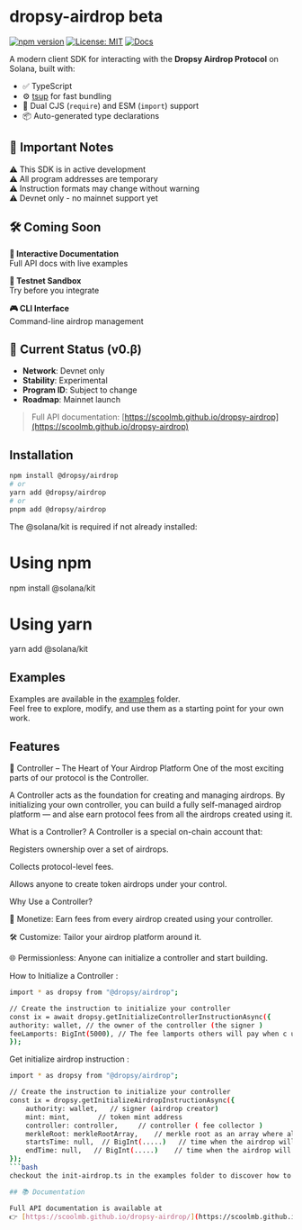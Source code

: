 # dropsy-airdrop beta

[![npm version](https://img.shields.io/npm/v/@dropsy/airdrop.svg)](https://www.npmjs.com/package/@dropsy/airdrop)
[![License: MIT](https://img.shields.io/badge/License-MIT-yellow.svg)](https://opensource.org/licenses/MIT)
[![Docs](https://img.shields.io/badge/docs-online-blue)](https://scoolmb.github.io/dropsy-airdrop/)

A modern client SDK for interacting with the **Dropsy Airdrop Protocol** on Solana, built with:

- ✅ TypeScript
- ⚙️ [tsup](https://github.com/egoist/tsup) for fast bundling
- 🔀 Dual CJS (`require`) and ESM (`import`) support
- 📦 Auto-generated type declarations

## 🚨 Important Notes

⚠️ This SDK is in active development  
⚠️ All program addresses are temporary  
⚠️ Instruction formats may change without warning  
⚠️ Devnet only - no mainnet support yet

## 🛠 Coming Soon

**📖 Interactive Documentation**  
Full API docs with live examples

**🧪 Testnet Sandbox**  
Try before you integrate

**🎮 CLI Interface**  
Command-line airdrop management

## 🔭 Current Status (v0.β)

- **Network**: Devnet only
- **Stability**: Experimental
- **Program ID**: Subject to change
- **Roadmap**: Mainnet launch

> Full API documentation: [https://scoolmb.github.io/dropsy-airdrop](https://scoolmb.github.io/dropsy-airdrop)

## Installation

```bash
npm install @dropsy/airdrop
# or
yarn add @dropsy/airdrop
# or
pnpm add @dropsy/airdrop
```

The @solana/kit is required if not already installed:

# Using npm

npm install @solana/kit

# Using yarn

yarn add @solana/kit

## Examples

Examples are available in the [examples](./examples) folder.  
Feel free to explore, modify, and use them as a starting point for your own work.

## Features

🚀 Controller – The Heart of Your Airdrop Platform
One of the most exciting parts of our protocol is the Controller.

A Controller acts as the foundation for creating and managing airdrops. By initializing your own controller, you can build a fully self-managed airdrop platform — and alse earn protocol fees from all the airdrops created using it.

What is a Controller?
A Controller is a special on-chain account that:

Registers ownership over a set of airdrops.

Collects protocol-level fees.

Allows anyone to create token airdrops under your control.

Why Use a Controller?

💸 Monetize: Earn fees from every airdrop created using your controller.

🛠️ Customize: Tailor your airdrop platform around it.

🌐 Permissionless: Anyone can initialize a controller and start building.

How to Initialize a Controller :

```bash
import * as dropsy from "@dropsy/airdrop";

// Create the instruction to initialize your controller
const ix = await dropsy.getInitializeControllerInstructionAsync({
authority: wallet, // the owner of the controller (the signer )
feeLamports: BigInt(5000), // The fee lamports others will pay when c using your controller
});
```

Get initialize airdrop instruction :

````bash
import * as dropsy from "@dropsy/airdrop";

// Create the instruction to initialize your controller
const ix = dropsy.getInitializeAirdropInstructionAsync({
    authority: wallet,   // signer (airdrop creator)
    mint: mint,       // token mint address
    controller: controller,     // controller ( fee collector )
    merkleRoot: merkleRootArray,    // merkle root as an array where all eligible wallets with amount
    startsTime: null,  // BigInt(.....)   // time when the airdrop will start (default is now )
    endTime: null,   // BigInt(.....)    // time when the airdrop will end (default is after 60 days  )
});
```bash
checkout the init-airdrop.ts in the examples folder to discover how to create merkleRoot

## 📚 Documentation

Full API documentation is available at
👉 [https://scoolmb.github.io/dropsy-airdrop/](https://scoolmb.github.io/dropsy-airdrop/)
````
